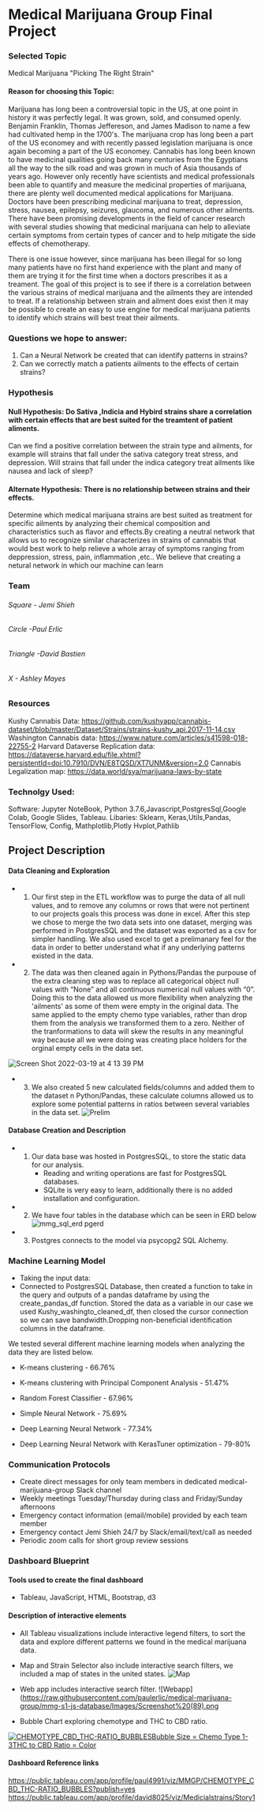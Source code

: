 # Medical Marijuana Group Final Project


### Selected Topic
Medical Marijuana "Picking The Right Strain"

#### Reason for choosing this Topic:

Marijuana has long been a controversial topic in the US, at one point in history it was perfectly legal. It was grown, sold, and consumed openly. Benjamin Franklin, Thomas Jeffereson, and James Madison to name a few had cultivated hemp in the 1700's. The marijuana crop has long been a part of the US economey and with recently passed legislation marijuana is once again becoming a part of the US economey. Cannabis has long been known to have medicinal qualities going back many centuries from the Egyptians all the way to the silk road and was grown in much of Asia thousands of years ago. However only recently have scientists and medical professionals been able to quantify and measure the medicinal properties of marijuana, there are plenty well documented medical applications for Marijuana. Doctors have been prescribing medicinal marijuana to treat, depression, stress, nausea, epilepsy, seizures, glaucoma, and numerous other ailments. There have been promising developments in the field of cancer research with several studies showing that medicinal marijuana can help to alleviate certain symptoms from certain types of cancer and to help mitigate the side effects of chemotherapy. 

There is one issue however, since marijuana has been illegal for so long many patients have no first hand experience with the plant and many of them are trying it for the first time when a doctors prescribes it as a treament. The goal of this project is to see if there is a correlation between the various strains of medical marijuana and the ailments they are intended to treat. If a relationship between strain and ailment does exist then it may be possible to create an easy to use engine for medical marijuana patients to identify which strains will best treat their ailments.  

### Questions we hope to answer:
  1. Can a Neural Network be created that can identify patterns in strains?
  2. Can we correctly match a patients ailments to the effects of certain strains?

### Hypothesis

#### Null Hypothesis: Do Sativa ,Indicia and Hybird strains share a correlation with certain effects that are best suited for the treamtent of patient aliments.

Can we find a positive correlation between the strain type and ailments, for example will strains that fall under the sativa category treat stress, and depression. Will strains that fall under the indica category treat ailments like nausea and lack of sleep?

#### Alternate Hypothesis: There is no relationship between strains and their effects.
Determine which medical marijuana strains are best suited as treatment for specific ailments by analyzing their chemical composition and characteristics such as flavor and effects.By creating a neutral network that allows us to recognize similar characterizes in strains of cannabis that would best work to help relieve a whole array of symptoms ranging from deppression, stress, pain, inflammation ,etc.. We believe that creating a netural network in which our machine can learn 

### Team
###### Square - Jemi Shieh
###### Circle -Paul Erlic
###### Triangle -David Bastien
###### X - Ashley Mayes


### Resources

Kushy Cannabis Data: https://github.com/kushyapp/cannabis-dataset/blob/master/Dataset/Strains/strains-kushy_api.2017-11-14.csv
Washington Cannabis data: https://www.nature.com/articles/s41598-018-22755-2
Harvard Dataverse Replication data: https://dataverse.harvard.edu/file.xhtml?persistentId=doi:10.7910/DVN/E8TQSD/XT7UNM&version=2.0
Cannabis Legalization map: https://data.world/sya/marijuana-laws-by-state
### Technolgy Used:

Software: Jupyter NoteBook, Python 3.7.6,Javascript,PostgresSql,Google Colab, Google Slides, Tableau.
Libaries: Sklearn, Keras,Utils,Pandas, TensorFlow, Config, Mathplotlib,Plotly Hvplot,Pathlib

## Project Description
 #### Data Cleaning and Exploration
 * 1. Our first step in the ETL workflow was to purge the data of all null values, and to remove any columns or rows that were not pertinent to our projects goals this process was done in excel. After this step we chose to merge the two data sets into one dataset, merging was performed in PostgresSQL and the dataset was exported as a csv for simpler handling. We also used excel to get a prelimanary feel for the data in order to better understand what if any underlying patterns existed in the data. 
 
 * 2. The data was then cleaned again in Pythons/Pandas the purpouse of the extra cleaning step was to replace all categorical object null values with “None” and all continuous numerical null values with “0”. Doing this to the data allowed us more flexibility when analyzing the 'ailments' as some of them were empty in the original data. The same applied to the empty chemo type variables, rather than drop them from the analysis we transformed them to a zero. Neither of the tranformations to data will skew the results in any meaningful way because all we were doing was creating place holders for the orginal empty cells in the data set. 
 
  ![Screen Shot 2022-03-19 at 4 13 39 PM](https://user-images.githubusercontent.com/59430635/159137028-67e93f0d-4add-4f2a-af70-5ab076c6a0d4.png)
 
 * 3. We also created 5 new calculated fields/columns and added them to the dataset n Python/Pandas, these calculate columns allowed us to explore some potential patterns in ratios between several variables in the data set. 
![Prelim](https://github.com/paulerlic/medical-marijuana-group/blob/Laup/Imgs/Prelim.PNG)
 
 
 #### Database Creation and Description
 * 1. Our data base was hosted in PostgresSQL, to store the static data for our analysis.
      - Reading and writing operations are fast for PostgresSQL databases.
      - SQLite is very easy to learn, additionally there is no added installation and configuration.
 * 2. We have four tables in the database which can be seen in ERD below
 ![mmg_sql_erd pgerd](https://user-images.githubusercontent.com/59430635/159135849-557fdfcf-56c9-47b1-aeb7-58404e5385a7.png)
 * 3. Postgres connects to the model via psycopg2 SQL Alchemy.
      
 

### Machine Learning Model 
- Taking the input data:
- Connected to PostgresSQL Database, then created a function to take in the query and outputs of a pandas dataframe by using the create_pandas_df function. Stored the data as a variable in our case we used Kushy_washingto_cleaned_df, then closed the cursor connection so we can save bandwidth.Dropping non-beneficial identification columns in the dataframe.

We tested several different machine learning models when analyzing the data they are listed below. 
*  K-means clustering - 66.76%

*  K-means clustering with Principal Component Analysis - 51.47%

*  Random Forest Classifier - 67.96%

*  Simple Neural Network - 75.69%

*  Deep Learning Neural Network - 77.34%

*  Deep Learning Neural Network with KerasTuner optimization - 79-80%


  

  

### Communication Protocols
* Create direct messages for only team members in dedicated medical-marijuana-group Slack channel
* Weekly meetings Tuesday/Thursday during class and Friday/Sunday afternoons 
* Emergency contact information (email/mobile) provided by each team member
* Emergency contact Jemi Shieh 24/7 by Slack/email/text/call as needed
* Periodic zoom calls for short group review sessions



### Dashboard Blueprint

#### Tools used to create the final dashboard
* Tableau, JavaScript, HTML, Bootstrap, d3
#### Description of interactive elements
* All Tableau visualizations include interactive legend filters, to sort the data and explore different patterns we found in the medical marijuana data.
* Map and Strain Selector also include interactive search filters, we included a map of states in the united states. 
![Map](https://raw.githubusercontent.com/paulerlic/medical-marijuana-group/Laup/Imgs/US_legal_map.PNG)

* Web app includes interactive search filter.
![Webapp](https://raw.githubusercontent.com/paulerlic/medical-marijuana-group/mmg-s1-js-database/Images/Screenshot%20(89).png
* Bubble Chart exploring chemotype and THC to CBD ratio.
<div class='tableauPlaceholder' id='viz1647836665224' style='position: relative'><noscript><a href='#'><img alt='CHEMOTYPE_CBD_THC-RATIO_BUBBLESBubble Size = Chemo Type 1-3THC to CBD Ratio = Color ' src='https:&#47;&#47;public.tableau.com&#47;static&#47;images&#47;MM&#47;MMGP&#47;CHEMOTYPE_CBD_THC-RATIO_BUBBLES&#47;1_rss.png' style='border: none' /></a></noscript><object class='tableauViz'  style='display:none;'><param name='host_url' value='https%3A%2F%2Fpublic.tableau.com%2F' /> <param name='embed_code_version' value='3' /> <param name='site_root' value='' /><param name='name' value='MMGP&#47;CHEMOTYPE_CBD_THC-RATIO_BUBBLES' /><param name='tabs' value='no' /><param name='toolbar' value='yes' /><param name='static_image' value='https:&#47;&#47;public.tableau.com&#47;static&#47;images&#47;MM&#47;MMGP&#47;CHEMOTYPE_CBD_THC-RATIO_BUBBLES&#47;1.png' /> <param name='animate_transition' value='yes' /><param name='display_static_image' value='yes' /><param name='display_spinner' value='yes' /><param name='display_overlay' value='yes' /><param name='display_count' value='yes' /><param name='language' value='en-US' /><param name='filter' value='publish=yes' /></object></div>

#### Dashboard Reference links
https://public.tableau.com/app/profile/paul4991/viz/MMGP/CHEMOTYPE_CBD_THC-RATIO_BUBBLES?publish=yes
https://public.tableau.com/app/profile/david8025/viz/Medicialstrains/Story1
